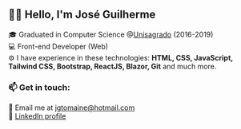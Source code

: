 ## 👋🏻 Hello, I'm José Guilherme

🎓 Graduated in Computer Science @[Unisagrado](https://unisagrado.edu.br/) (2016-2019)</br>
💻 Front-end Developer (Web)</br>
⚙️ I have experience in these technologies: **HTML, CSS, JavaScript, Tailwind CSS, Bootstrap, ReactJS, Blazor, Git** and much more.

### 📫 Get in touch:

📧 Email me at jgtomaine@hotmail.com</br>
🔗 [LinkedIn profile](https://www.linkedin.com/in/josé-guilherme-paro-monteiro-tomaine)

